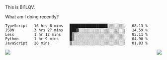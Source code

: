 This is BI1LQV.

What am I doing recently?

<!--START_SECTION:waka-->

```text
TypeScript   16 hrs 8 mins   █████████████████░░░░░░░░   68.13 %
JSON         3 hrs 27 mins   ███▓░░░░░░░░░░░░░░░░░░░░░   14.59 %
Less         1 hr 12 mins    █▒░░░░░░░░░░░░░░░░░░░░░░░   05.11 %
Python       1 hr 9 mins     █▒░░░░░░░░░░░░░░░░░░░░░░░   04.90 %
JavaScript   26 mins         ▒░░░░░░░░░░░░░░░░░░░░░░░░   01.83 %
```

<!--END_SECTION:waka-->
<img align="right" src="https://github-readme-stats.vercel.app/api?username=bi1lqv&show_icons=true&count_private=true">

<img src="https://metrics.lecoq.io/bi1lqv?template=classic&base.activity=0&base.community=0&base.repositories=0&base.metadata=0&isocalendar=1&base=header%2C%20activity%2C%20community%2C%20repositories%2C%20metadata&base.indepth=false&base.hireable=false&isocalendar=false&isocalendar.duration=full-year&config.timezone=Asia%2FShanghai">
